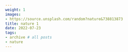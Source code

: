```yaml
---
weight: 1
images:
- https://source.unsplash.com/random?nature&738813873
title: nature 1
date: 2022-07-23
tags:
- archive # all posts
- nature
---
```

